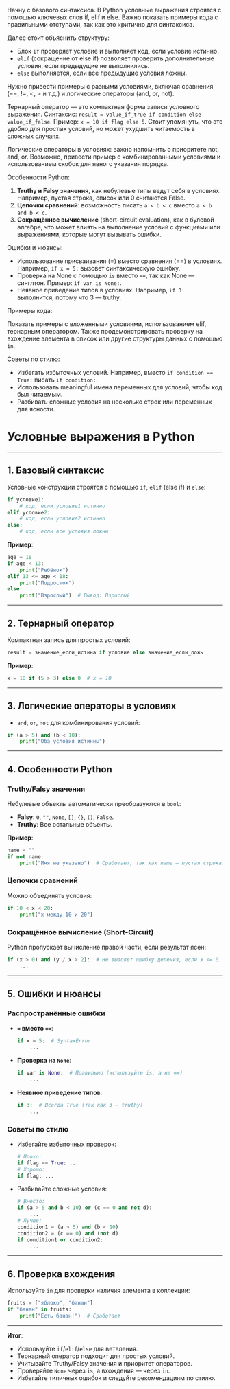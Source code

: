 Начну с базового синтаксиса. В Python условные выражения строятся с помощью ключевых слов if, elif и else. Важно показать примеры кода с правильными отступами, так как это критично для синтаксиса.

Далее стоит объяснить структуру:

- Блок `if` проверяет условие и выполняет код, если условие истинно.
- `elif` (сокращение от else if) позволяет проверить дополнительные условия, если предыдущие не выполнились.
- `else` выполняется, если все предыдущие условия ложны.

Нужно привести примеры с разными условиями, включая сравнения (==, !=, <, > и т.д.) и логические операторы (and, or, not).

Тернарный оператор — это компактная форма записи условного выражения. Синтаксис: `result = value_if_true if condition else value_if_false`. Пример: `x = 10 if flag else 5`. Стоит упомянуть, что это удобно для простых условий, но может ухудшить читаемость в сложных случаях.

Логические операторы в условиях: важно напомнить о приоритете not, and, or. Возможно, привести пример с комбинированными условиями и использованием скобок для явного указания порядка.

Особенности Python: 

1. **Truthy и Falsy значения**, как небулевые типы ведут себя в условиях. Например, пустая строка, список или 0 считаются False.
2. **Цепочки сравнений**: возможность писать `a < b < c` вместо `a < b and b < c`.
3. **Сокращённое вычисление** (short-circuit evaluation), как в булевой алгебре, что может влиять на выполнение условий с функциями или выражениями, которые могут вызывать ошибки.

Ошибки и нюансы:

- Использование присваивания (=) вместо сравнения (==) в условиях. Например, `if x = 5:` вызовет синтаксическую ошибку.
- Проверка на None с помощью `is` вместо `==`, так как None — синглтон. Пример: `if var is None:`.
- Неявное приведение типов в условиях. Например, `if 3:` выполнится, потому что 3 — truthy.

Примеры кода:

Показать примеры с вложенными условиями, использованием elif, тернарным оператором. Также продемонстрировать проверку на вхождение элемента в список или другие структуры данных с помощью `in`.

Советы по стилю:

- Избегать избыточных условий. Например, вместо `if condition == True:` писать `if condition:`.
- Использовать meaningful имена переменных для условий, чтобы код был читаемым.
- Разбивать сложные условия на несколько строк или переменных для ясности.


# Условные выражения в Python

---

## **1. Базовый синтаксис**
Условные конструкции строятся с помощью `if`, `elif` (else if) и `else`:
```python
if условие1:
    # код, если условие1 истинно
elif условие2:
    # код, если условие2 истинно
else:
    # код, если все условия ложны
```

**Пример**:
```python
age = 18
if age < 13:
    print("Ребёнок")
elif 13 <= age < 18:
    print("Подросток")
else:
    print("Взрослый")  # Вывод: Взрослый
```

---

## **2. Тернарный оператор**
Компактная запись для простых условий:
```python
result = значение_если_истина if условие else значение_если_ложь
```

**Пример**:
```python
x = 10 if (5 > 3) else 0  # x = 10
```

---

## **3. Логические операторы в условиях**
- `and`, `or`, `not` для комбинирования условий:
```python
if (a > 5) and (b < 10):
    print("Оба условия истинны")
```

---

## **4. Особенности Python**
### **Truthy/Falsy значения**
Небулевые объекты автоматически преобразуются в `bool`:
- **Falsy**: `0`, `""`, `None`, `[]`, `{}`, `()`, `False`.
- **Truthy**: Все остальные объекты.

**Пример**:
```python
name = ""
if not name:
    print("Имя не указано")  # Сработает, так как name — пустая строка.
```

### **Цепочки сравнений**
Можно объединять условия:
```python
if 10 < x < 20:
    print("x между 10 и 20")
```

### **Сокращённое вычисление (Short-Circuit)**
Python пропускает вычисление правой части, если результат ясен:
```python
if (x > 0) and (y / x > 2):  # Не вызовет ошибку деления, если x <= 0.
    ...
```

---

## **5. Ошибки и нюансы**
### **Распространённые ошибки**
- **`=` вместо `==`**:
  ```python
  if x = 5:  # SyntaxError
      ...
  ```
- **Проверка на `None`**:
  ```python
  if var is None:  # Правильно (используйте is, а не ==)
      ...
  ```
- **Неявное приведение типов**:
  ```python
  if 3:  # Всегда True (так как 3 — truthy)
      ...
  ```

### **Советы по стилю**
- Избегайте избыточных проверок:
  ```python
  # Плохо:
  if flag == True: ...
  # Хорошо:
  if flag: ...
  ```
- Разбивайте сложные условия:
  ```python
  # Вместо:
  if (a > 5 and b < 10) or (c == 0 and not d):
      ...
  # Лучше:
  condition1 = (a > 5) and (b < 10)
  condition2 = (c == 0) and (not d)
  if condition1 or condition2:
      ...
  ```

---

## **6. Проверка вхождения**
Используйте `in` для проверки наличия элемента в коллекции:
```python
fruits = ["яблоко", "банан"]
if "банан" in fruits:
    print("Есть банан!")  # Сработает
```

---

**Итог**:
- Используйте `if`/`elif`/`else` для ветвления.
- Тернарный оператор подходит для простых условий.
- Учитывайте Truthy/Falsy значения и приоритет операторов.
- Проверяйте `None` через `is`, а вхождения — через `in`.
- Избегайте типичных ошибок и следуйте рекомендациям по стилю.